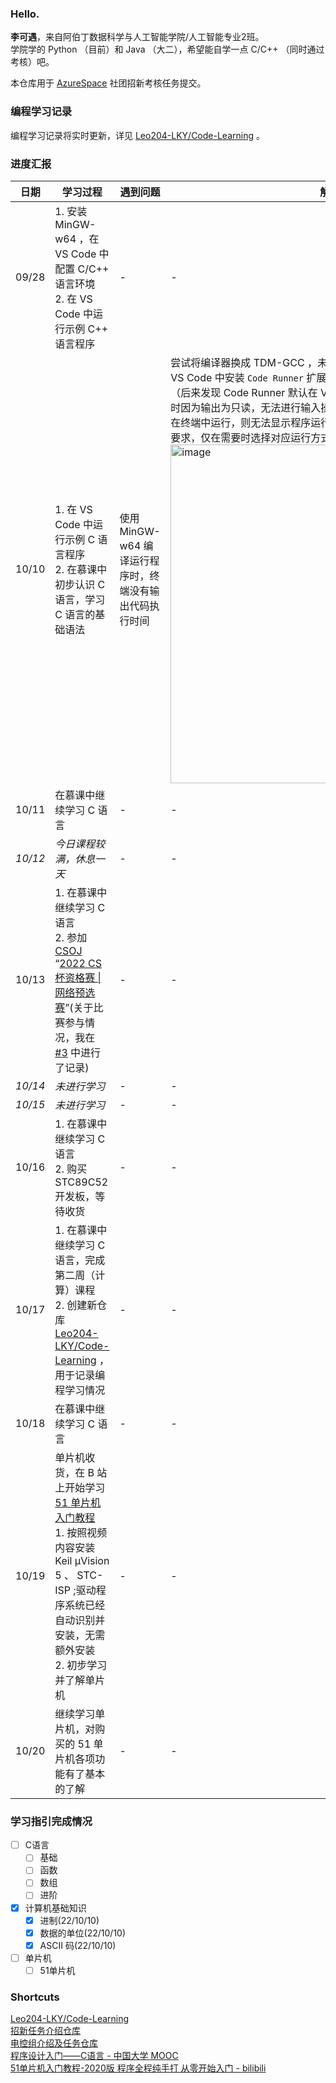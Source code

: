 ### Hello.  
**李可遇**，来自阿伯丁数据科学与人工智能学院/人工智能专业2班。  
学院学的 Python （目前）和 Java （大二），希望能自学一点 C/C++ （同时通过考核）吧。  

本仓库用于 [AzureSpace](https://github.com/AzureSpace531) 社团招新考核任务提交。  

### 编程学习记录  
编程学习记录将实时更新，详见 [Leo204-LKY/Code-Learning](https://github.com/Leo204-LKY/Code-Learning) 。  

### 进度汇报  
| 日期 | 学习过程 | 遇到问题 | 解决过程 |  
| --- | --- | --- | --- |  
| 09/28 | 1. 安装 MinGW-w64 ，在 VS Code 中配置 C/C++ 语言环境<br>2. 在 VS Code 中运行示例 C++ 语言程序   | - | - |
| 10/10 | 1. 在 VS Code 中运行示例 C 语言程序<br>2. 在慕课中初步认识 C 语言，学习 C 语言的基础语法  | 使用 MinGW-w64 编译运行程序时，终端没有输出代码执行时间 | 尝试将编译器换成 TDM-GCC ，未能解决问题；必应查找相关资料后，在 VS Code 中安装 `Code Runner` 扩展插件，解决问题<br>（后来发现 Code Runner 默认在 VS Code 的“输出”部分显示运行时间，此时因为输出为只读，无法进行输入操作[如下图]；而如果配置 Code Runner 在终端中运行，则无法显示程序运行时间，最终放弃尝试同时满足以上两个要求，仅在需要时选择对应运行方式）<br><img width="542" alt="image" src="https://user-images.githubusercontent.com/57821066/195294895-e44cb0e0-8346-4df8-9f83-464edc1a745f.png"> |  
| 10/11 | 在慕课中继续学习 C 语言 | - | - |  
| *10/12* | *今日课程较满，休息一天* | - | - |  
| 10/13 | 1. 在慕课中继续学习 C 语言<br>2. 参加 [CSOJ](http://csoj.scnu.edu.cn/) “[2022 CS杯资格赛 \| 网络预选赛](http://csoj.scnu.edu.cn/contest/71)”(关于比赛参与情况，我在 [#3](https://github.com/Leo204-LKY/LiKeyu_RecruitTask/issues/3) 中进行了记录) | - | - |  
| *10/14* | *未进行学习* | - | - |  
| *10/15* | *未进行学习* | - | - |  
| 10/16 | 1. 在慕课中继续学习 C 语言<br>2. 购买 STC89C52 开发板，等待收货 | - | - |  
| 10/17 | 1. 在慕课中继续学习 C 语言，完成第二周（计算）课程<br>2. 创建新仓库 [Leo204-LKY/Code-Learning](https://github.com/Leo204-LKY/Code-Learning) ，用于记录编程学习情况 | - | - |  
| 10/18 | 在慕课中继续学习 C 语言 | - | - |  
| 10/19 | 单片机收货，在 B 站上开始学习 [51 单片机入门教程](https://b23.tv/BV1Mb411e7re)<br>1. 按照视频内容安装 Keil μVision 5 、 STC-ISP ;驱动程序系统已经自动识别并安装，无需额外安装<br>2. 初步学习并了解单片机 | - | - |  
| 10/20 | 继续学习单片机，对购买的 51 单片机各项功能有了基本的了解 | - | - |  

### 学习指引完成情况  
- [ ] C语言  
  - [ ] 基础  
  - [ ] 函数  
  - [ ] 数组  
  - [ ] 进阶  
- [x] 计算机基础知识  
  - [x] 进制(22/10/10)  
  - [x] 数据的单位(22/10/10)  
  - [x] ASCII 码(22/10/10)  
- [ ] 单片机  
  - [ ] 51单片机  

### Shortcuts
[Leo204-LKY/Code-Learning](https://github.com/Leo204-LKY/Code-Learning)  
[招新任务介绍仓库](https://github.com/AzureSpace531/RecruitTask_22_9)  
[电控组介绍及任务仓库](https://github.com/AzureSpace531/EC_Group)  
[程序设计入门——C语言 - 中国大学 MOOC](https://www.icourse163.org/course/ZJU-199001)  
[51单片机入门教程-2020版 程序全程纯手打 从零开始入门 - bilibili](https://b23.tv/BV1Mb411e7re)